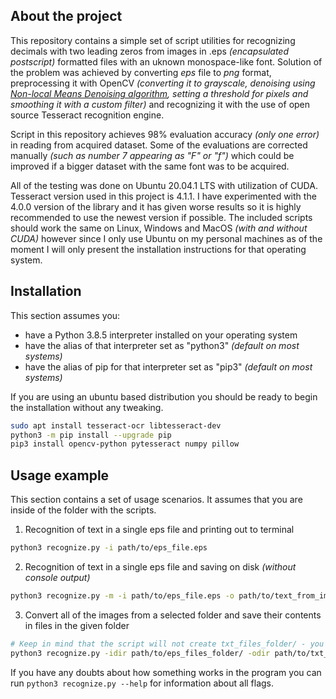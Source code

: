 ## About the project

This repository contains a simple set of script utilities for recognizing decimals with two leading zeros from images in .eps *(encapsulated postscript)* 
formatted files with an uknown monospace-like font. Solution of the problem was achieved by converting *eps* file to *png* format, preprocessing it with OpenCV  *(converting it to grayscale, denoising using [Non-local Means Denoising algorithm](http://www.ipol.im/pub/algo/bcm_non_local_means_denoising), setting a threshold for pixels and smoothing it with a custom filter)* and recognizing it with the use of open source Tesseract recognition engine.

Script in this repository achieves 98% evaluation accuracy *(only one error)* in reading from acquired dataset. Some of the evaluations are corrected manually *(such as number 7 appearing as "F" or "f")* which could be improved if a bigger dataset with the same font was to be acquired. 

All of the testing was done on Ubuntu 20.04.1 LTS with utilization of CUDA. Tesseract version used in this project is 4.1.1. I have experimented with the 4.0.0 version of the library and it has given worse results so it is highly recommended to use the newest version if possible. The included scripts should work the same on Linux, Windows and MacOS *(with and without CUDA)* however since I only use Ubuntu on my personal machines as of the moment I will only present the installation instructions for that operating system.

## Installation

This section assumes you: 
* have a Python 3.8.5 interpreter installed on your operating system
* have the alias of that interpreter set as "python3" *(default on most systems)* 
* have the alias of pip for that interpreter set as "pip3" *(default on most systems)*

If you are using an ubuntu based distribution you should be ready to begin the installation without any tweaking.

```sh
sudo apt install tesseract-ocr libtesseract-dev
python3 -m pip install --upgrade pip
pip3 install opencv-python pytesseract numpy pillow
```

## Usage example

This section contains a set of usage scenarios. It assumes that you are inside of the folder with the scripts. 

1. Recognition of text in a single eps file and printing out to terminal

```sh
python3 recognize.py -i path/to/eps_file.eps
```

2. Recognition of text in a single eps file and saving on disk *(without console output)*
```sh
python3 recognize.py -m -i path/to/eps_file.eps -o path/to/text_from_image.txt 
```

3. Convert all of the images from a selected folder and save their contents in files in the given folder
```sh
# Keep in mind that the script will not create txt_files_folder/ - you must create it beforehand
python3 recognize.py -idir path/to/eps_files_folder/ -odir path/to/txt_files_folder/
```

If you have any doubts about how something works in the program you can run `python3 recognize.py --help` for information about all flags.
